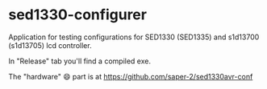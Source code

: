 # sed1330-configurer
Application for testing configurations for SED1330 (SED1335) and s1d13700 (s1d13705) lcd controller.

In "Release" tab you'll find a compiled exe.

The "hardware" :smile: part is at https://github.com/saper-2/sed1330avr-conf 
